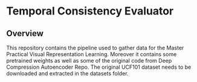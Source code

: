 # Temporal Consistency Evaluator

## Overview
This repository contains the pipeline used to gather data for the Master Practical Visual Representation Learning. 
Moreover it contains some pretrained weights as well as some of the original code from Deep Compression Autoencoder Repo.
The original UCF101 dataset needs to be downloaded and extracted in the datasets folder.
